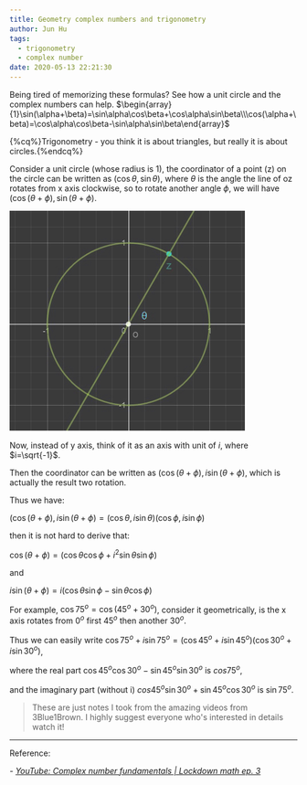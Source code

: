 ```yaml
---
title: Geometry complex numbers and trigonometry
author: Jun Hu
tags:
  - trigonometry
  - complex number
date: 2020-05-13 22:21:30
---
```


Being tired of memorizing these formulas? See how a unit circle and the complex numbers can help.
$\begin{array}{1}\sin(\alpha+\beta)=\sin\alpha\cos\beta+\cos\alpha\sin\beta\\\cos(\alpha+\beta)=\cos\alpha\cos\beta-\sin\alpha\sin\beta\end{array}$

<!-- more -->

{%cq%}Trigonometry - you think it is about triangles, but really it is about circles.{%endcq%}

Consider a unit circle (whose radius is 1), the coordinator of a point (z) on the circle can be written as $(\cos\theta,\sin\theta)$, where $\theta$ is the angle the line of oz rotates from x axis clockwise, so to rotate another angle $\phi$, we will have $(\cos(\theta+\phi),\sin(\theta+\phi)$.

![Trigonometry](/images/Trigonometry1.jpg)

Now, instead of y axis, think of it as an axis with unit of $i$, where $i=\sqrt{-1}$.

Then the coordinator can be written as $(\cos(\theta+\phi),i\sin(\theta+\phi)$, which is actually the result two rotation.

Thus we have:

$(\cos(\theta+\phi),i\sin(\theta+\phi)=(\cos\theta,i\sin\theta)(\cos\phi,i\sin\phi)$

then it is not hard to derive that:

$\cos(\theta+\phi)=(\cos\theta\cos\phi+i^2\sin\theta\sin\phi)$

and

$i\sin(\theta+\phi)=i(\cos\theta\sin\phi-\sin\theta\cos\phi)$

For example, $\cos75^o=\cos(45^o+30^o)$, consider it geometrically, is the x axis rotates from $0^o$ first $45^o$ then another $30^o$.

Thus we can easily write $\cos75^o+i\sin75^o=(\cos45^o+i\sin45^o)(\cos30^o+i\sin30^o)$,

where the real part $\cos45^o\cos30^o-\sin45^o\sin30^o$ is $cos75^o$,

and the imaginary part (without i) $cos45^o\sin30^o+\sin45^o\cos30^o$ is $\sin75^o$.

> These are just notes I took from the amazing videos from 3Blue1Brown. I highly suggest everyone who's interested in details watch it!

---


Reference:

*- [YouTube: Complex number fundamentals | Lockdown math ep. 3](https://youtu.be/5PcpBw5Hbwo)*

